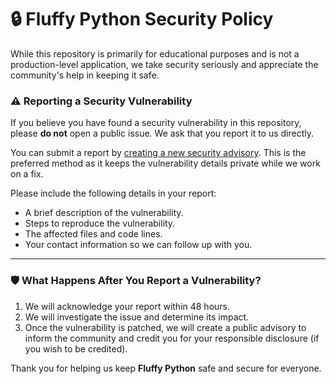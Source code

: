 # 🔒 Fluffy Python Security Policy

While this repository is primarily for educational purposes and is not a production-level application, we take security seriously and appreciate the community's help in keeping it safe.

### ⚠️ Reporting a Security Vulnerability

If you believe you have found a security vulnerability in this repository, please **do not** open a public issue. We ask that you report it to us directly.

You can submit a report by [creating a new security advisory](https://github.com/woliul/fluffy-python/security/advisories/new). This is the preferred method as it keeps the vulnerability details private while we work on a fix.

Please include the following details in your report:
* A brief description of the vulnerability.
* Steps to reproduce the vulnerability.
* The affected files and code lines.
* Your contact information so we can follow up with you.

---

### 🛡️ What Happens After You Report a Vulnerability?

1.  We will acknowledge your report within 48 hours.
2.  We will investigate the issue and determine its impact.
3.  Once the vulnerability is patched, we will create a public advisory to inform the community and credit you for your responsible disclosure (if you wish to be credited).

Thank you for helping us keep **Fluffy Python** safe and secure for everyone.
